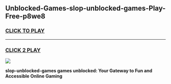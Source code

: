 
## Unblocked-Games-slop-unblocked-games-Play-Free-p8we8
<h3>
<a href="https://premium76.site?title=slop-unblocked-games&ref=20A">CLICK TO PLAY</a></h3>
<hr>

<h3>
<a href="https://premium76.site?title=slop-unblocked-games&ref=20A">CLICK 2 PLAY</a>
  
</h3>

<a href="https://premium76.site?title=slop-unblocked-games&ref=20A"><img src="https://clearcache.store/games.png"></a>


**slop-unblocked-games games unblocked: Your Gateway to Fun and Accessible Online Gaming**
